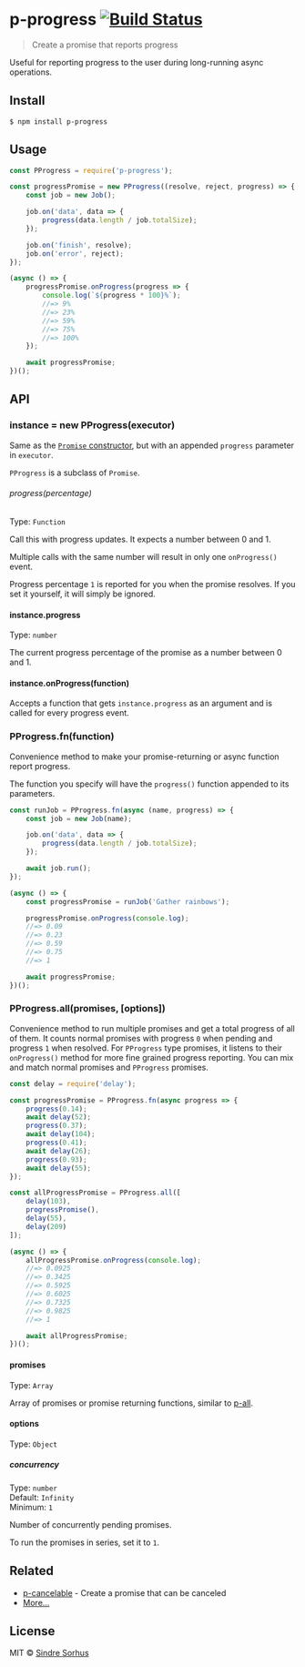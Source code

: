 # p-progress [![Build Status](https://travis-ci.org/sindresorhus/p-progress.svg?branch=master)](https://travis-ci.org/sindresorhus/p-progress)

> Create a promise that reports progress

Useful for reporting progress to the user during long-running async operations.


## Install

```
$ npm install p-progress
```


## Usage

```js
const PProgress = require('p-progress');

const progressPromise = new PProgress((resolve, reject, progress) => {
	const job = new Job();

	job.on('data', data => {
		progress(data.length / job.totalSize);
	});

	job.on('finish', resolve);
	job.on('error', reject);
});

(async () => {
	progressPromise.onProgress(progress => {
		console.log(`${progress * 100}%`);
		//=> 9%
		//=> 23%
		//=> 59%
		//=> 75%
		//=> 100%
	});

	await progressPromise;
})();
```


## API

### instance = new PProgress(executor)

Same as the [`Promise` constructor](https://developer.mozilla.org/en/docs/Web/JavaScript/Reference/Global_Objects/Promise), but with an appended `progress` parameter in `executor`.

`PProgress` is a subclass of `Promise`.

###### progress(percentage)

Type: `Function`

Call this with progress updates. It expects a number between 0 and 1.

Multiple calls with the same number will result in only one `onProgress()` event.

Progress percentage `1` is reported for you when the promise resolves. If you set it yourself, it will simply be ignored.

#### instance.progress

Type: `number`

The current progress percentage of the promise as a number between 0 and 1.

#### instance.onProgress(function)

Accepts a function that gets `instance.progress` as an argument and is called for every progress event.

### PProgress.fn(function)

Convenience method to make your promise-returning or async function report progress.

The function you specify will have the `progress()` function appended to its parameters.

```js
const runJob = PProgress.fn(async (name, progress) => {
	const job = new Job(name);

	job.on('data', data => {
		progress(data.length / job.totalSize);
	});

	await job.run();
});

(async () => {
	const progressPromise = runJob('Gather rainbows');

	progressPromise.onProgress(console.log);
	//=> 0.09
	//=> 0.23
	//=> 0.59
	//=> 0.75
	//=> 1

	await progressPromise;
})();
```

### PProgress.all(promises, [options])

Convenience method to run multiple promises and get a total progress of all of them. It counts normal promises with progress `0` when pending and progress `1` when resolved. For `PProgress` type promises, it listens to their `onProgress()` method for more fine grained progress reporting. You can mix and match normal promises and `PProgress` promises.

```js
const delay = require('delay');

const progressPromise = PProgress.fn(async progress => {
	progress(0.14);
	await delay(52);
	progress(0.37);
	await delay(104);
	progress(0.41);
	await delay(26);
	progress(0.93);
	await delay(55);
});

const allProgressPromise = PProgress.all([
	delay(103),
	progressPromise(),
	delay(55),
	delay(209)
]);

(async () => {
	allProgressPromise.onProgress(console.log);
	//=> 0.0925
	//=> 0.3425
	//=> 0.5925
	//=> 0.6025
	//=> 0.7325
	//=> 0.9825
	//=> 1

	await allProgressPromise;
})();
```

#### promises

Type: `Array`

Array of promises or promise returning functions, similar to [p-all](https://github.com/sindresorhus/p-all).

#### options

Type: `Object`

##### concurrency

Type: `number`<br>
Default: `Infinity`<br>
Minimum: `1`

Number of concurrently pending promises.

To run the promises in series, set it to `1`.


## Related

- [p-cancelable](https://github.com/sindresorhus/p-cancelable) - Create a promise that can be canceled
- [More…](https://github.com/sindresorhus/promise-fun)


## License

MIT © [Sindre Sorhus](https://sindresorhus.com)
